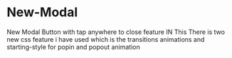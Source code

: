 # New-Modal
New Modal Button with tap anywhere to close feature
IN This
There is two new css feature i have used
which is the transitions animations and starting-style for popin and popout animation 

